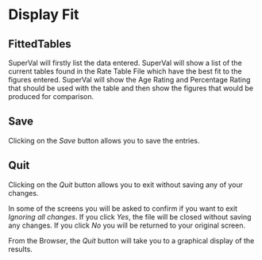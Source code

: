 # Display Fit



## FittedTables

SuperVal will firstly list the data entered. SuperVal will show a list
of the current tables found in the Rate Table File which have the best
fit to the figures entered. SuperVal will show the Age Rating and
Percentage Rating that should be used with the table and then show the
figures that would be produced for comparison.

## Save

Clicking on the _Save_ button allows you to save the entries.

## Quit

Clicking on the _Quit_ button allows you to exit without saving any of
your changes.

In some of the screens you will be asked to confirm if you want to exit
_Ignoring all changes_. If you click _Yes_, the file will be closed
without saving any changes. If you click _No_ you will be returned to your
original screen.

From the Browser, the _Quit_ button will take you to a graphical display
of the results.